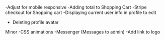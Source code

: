 -Adjust for mobile responsive
-Adding total to Shopping Cart
-Stripe checkout for Shopping cart
-Displaying current user info in profile to edit
- Deleting profile avatar


Minor
-CSS animations
-Messenger (Messages to admin)
-Add link to logo